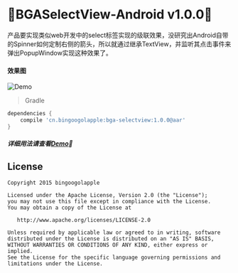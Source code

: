 :running:BGASelectView-Android v1.0.0:running:
============
产品要实现类似web开发中的select标签实现的级联效果，没研究出Android自带的Spinner如何定制右侧的箭头，所以就通过继承TextView，并监听其点击事件来弹出PopupWindow实现这种效果了。


#### 效果图
![Demo](https://raw.githubusercontent.com/bingoogolapple/BGASelectView-Android/master/screenshots/bgaselectview.gif)

>Gradle

```groovy
dependencies {
    compile 'cn.bingoogolapple:bga-selectview:1.0.0@aar'
}
```

##### 详细用法请查看[Demo](https://github.com/bingoogolapple/BGASelectView-Android/tree/master/demo):feet:

## License

    Copyright 2015 bingoogolapple

    Licensed under the Apache License, Version 2.0 (the "License");
    you may not use this file except in compliance with the License.
    You may obtain a copy of the License at

       http://www.apache.org/licenses/LICENSE-2.0

    Unless required by applicable law or agreed to in writing, software
    distributed under the License is distributed on an "AS IS" BASIS,
    WITHOUT WARRANTIES OR CONDITIONS OF ANY KIND, either express or implied.
    See the License for the specific language governing permissions and
    limitations under the License.
